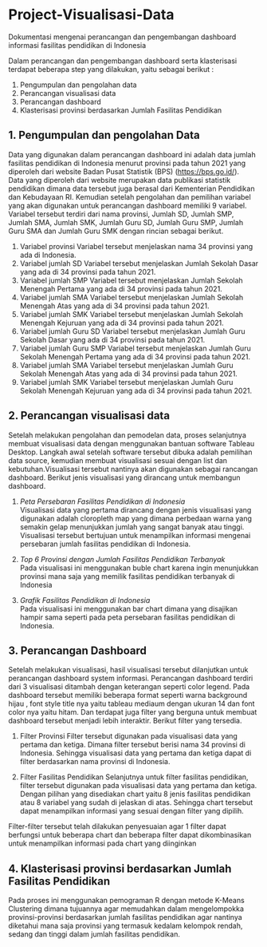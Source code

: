 # Project-Visualisasi-Data
Dokumentasi mengenai perancangan dan pengembangan dashboard informasi fasilitas pendidikan di Indonesia

Dalam perancangan dan pengembangan dashboard serta klasterisasi terdapat beberapa step yang dilakukan, yaitu sebagai berikut :
1. Pengumpulan dan pengolahan data
2. Perancangan visualisasi data
3. Perancangan dashboard
4. Klasterisasi provinsi berdasarkan Jumlah Fasilitas Pendidikan

## 1. Pengumpulan dan pengolahan Data
  Data yang digunakan dalam perancangan dashboard ini adalah data jumlah fasilitas pendidikan di Indonesia menurut provinsi pada tahun 2021 yang diperoleh dari website Badan Pusat Statistik (BPS)  (<https://bps.go.id/>).  
  Data yang diperoleh dari website merupakan data publikasi statistik pendidikan dimana data tersebut juga berasal dari Kementerian Pendidikan dan Kebudayaan RI.
  Kemudian setelah pengolahan dan pemilihan variabel yang akan digunakan untuk perancangan dashboard memiliki 9 variabel. Variabel tersebut terdiri dari nama provinsi, Jumlah SD, Jumlah SMP, Jumlah SMA, Jumlah SMK, Jumlah Guru SD, Jumlah Guru SMP, Jumlah Guru SMA dan Jumlah Guru SMK dengan rincian sebagai berikut.
  1. Variabel provinsi
     Variabel tersebut menjelaskan nama 34 provinsi yang ada di Indonesia.
  2. Variabel jumlah SD
     Variabel tersebut menjelaskan Jumlah Sekolah Dasar yang ada di 34 provinsi pada tahun 2021.
  3. Variabel jumlah SMP
     Variabel tersebut menjelaskan Jumlah Sekolah Menengah Pertama yang ada di 34 provinsi pada tahun 2021.
  4. Variabel jumlah SMA
     Variabel tersebut menjelaskan Jumlah Sekolah Menengah Atas yang ada di 34 provinsi pada tahun 2021.
  5. Variabel jumlah SMK
     Variabel tersebut menjelaskan Jumlah Sekolah Menengah Kejuruan yang ada di 34 provinsi pada tahun 2021.
  6. Variabel jumlah Guru SD
     Variabel tersebut menjelaskan Jumlah Guru Sekolah Dasar yang ada di 34 provinsi pada tahun 2021.
  7. Variabel jumlah Guru SMP
     Variabel tersebut menjelaskan Jumlah Guru Sekolah Menengah Pertama yang ada di 34 provinsi pada tahun 2021.
  8. Variabel jumlah SMA
     Variabel tersebut menjelaskan Jumlah Guru Sekolah Menengah Atas yang ada di 34 provinsi pada tahun 2021.
  9. Variabel jumlah SMK
     Variabel tersebut menjelaskan Jumlah Guru Sekolah Menengah Kejuruan yang ada di 34 provinsi pada tahun 2021.

 ## 2. Perancangan visualisasi data
  Setelah melakukan pengolahan dan pemodelan data, proses selanjutnya membuat visualisasi data dengan menggunakan bantuan software Tableau Desktop. Langkah awal setelah software tersebut dibuka adalah pemilihan data source, kemudian membuat visualisasi sesuai dengan list dan kebutuhan.Visualisasi tersebut nantinya akan digunakan sebagai rancangan dashboard. 
  Berikut jenis visualisasi yang dirancang untuk membangun dashboard.
  1. *Peta Persebaran Fasilitas Pendidikan di Indonesia*  
    Visualisasi data yang pertama dirancang dengan jenis visualisasi yang digunakan adalah cloropleth map yang dimana perbedaan warna yang semakin gelap menunjukkan jumlah yang sangat banyak atau tinggi. Visualisasi tersebut bertujuan untuk menampilkan informasi mengenai persebaran jumlah fasilitas pendidikan di Indonesia.

  2. *Top 6 Provinsi dengan Jumlah Fasilitas Pendidikan Terbanyak*  
    Pada visualisasi ini menggunakan buble chart karena ingin menunjukkan provinsi mana saja yang memilik fasilitas pendidikan terbanyak di Indonesia
    
  3.	*Grafik Fasilitas Pendidikan di Indonesia*  
    Pada visualisasi ini menggunakan bar chart dimana yang disajikan hampir sama seperti pada peta persebaran fasilitas pendidikan di Indonesia.
  
 

## 3. Perancangan Dashboard
  Setelah melakukan visualisasi, hasil visualisasi tersebut dilanjutkan untuk perancangan dashboard system informasi. Perancangan dashboard terdiri dari 3 visualisasi ditambah dengan keterangan seperti color legend. Pada dashboard tersebut memiliki beberapa format seperti warna background hijau , font style title nya yaitu tableau mediaum dengan ukuran 14 dan font color nya yaitu hitam. Dan terdapat juga filter yang berguna untuk membuat dashboard tersebut menjadi lebih interaktir. Berikut filter yang tersedia.
  1.	Filter Provinsi 
    Filter tersebut digunakan pada visualisasi data yang pertama dan ketiga. Dimana filter tersebut berisi  nama 34 provinsi di Indonesia. Sehingga visualisasi data yang pertama dan ketiga dapat di filter berdasarkan nama provinsi di Indonesia.

  2.	Filter Fasilitas Pendidikan 
   Selanjutnya untuk filter fasilitas pendidikan, filter tersebut digunakan pada visualisasi data yang pertama  dan ketiga. Dengan pilihan yang disediakan chart yaitu 8 jenis fasilitas pendidikan atau 8 variabel yang sudah di jelaskan di atas. Sehingga chart tersebut dapat menampilkan informasi yang sesuai dengan filter yang dipilih.  
  
Filter-filter tersebut telah dilakukan penyesuaian agar 1 filter dapat berfungsi untuk beberapa chart dan beberapa filter dapat dikombinasikan untuk menampilkan informasi pada chart yang diinginkan

## 4. Klasterisasi provinsi berdasarkan Jumlah Fasilitas Pendidikan
 Pada proses ini menggunakan pemograman R dengan metode K-Means Clustering dimana tujuannya agar memudahkan dalam mengelompokka provinsi-provinsi berdasarkan jumlah fasilitas pendidikan agar nantinya diketahui mana saja provinsi yang termasuk kedalam kelompok rendah, sedang dan tinggi dalam jumlah fasilitas pendidikan.

